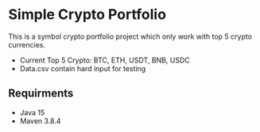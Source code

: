 # Simple Crypto Portfolio

This is a symbol crypto portfolio project which only work with top 5 crypto currencies.

- Current Top 5 Crypto: BTC, ETH, USDT, BNB, USDC
- Data.csv contain hard input for testing

## Requirments

- Java 15
- Maven 3.8.4
